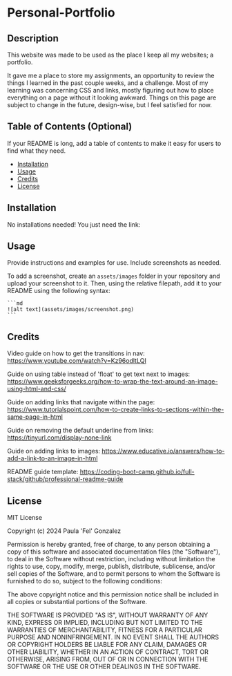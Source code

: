 # Personal-Portfolio

## Description

This website was made to be used as the place I keep all my websites; a portfolio. 

It gave me a place to store my assignments, an opportunity to review the things I learned in the past couple weeks, and a challenge. Most of my learning was concerning CSS and links, mostly figuring out how to place everything on a page without it looking awkward. Things on this page are subject to change in the future, design-wise, but I feel satisfied for now.

## Table of Contents (Optional)

If your README is long, add a table of contents to make it easy for users to find what they need.

- [Installation](#installation)
- [Usage](#usage)
- [Credits](#credits)
- [License](#license)

## Installation

No installations needed! You just need the link:

## Usage

Provide instructions and examples for use. Include screenshots as needed.

To add a screenshot, create an `assets/images` folder in your repository and upload your screenshot to it. Then, using the relative filepath, add it to your README using the following syntax:

    ```md
    ![alt text](assets/images/screenshot.png)
    ```

## Credits

Video guide on how to get the transitions in nav:
https://www.youtube.com/watch?v=Kz96odltLQI

Guide on using table instead of 'float' to get text next to images:
https://www.geeksforgeeks.org/how-to-wrap-the-text-around-an-image-using-html-and-css/

Guide on adding links that navigate within the page:
https://www.tutorialspoint.com/how-to-create-links-to-sections-within-the-same-page-in-html

Guide on removing the default underline from links:
https://tinyurl.com/display-none-link 

Guide on adding links to images:
https://www.educative.io/answers/how-to-add-a-link-to-an-image-in-html

README guide template: 
https://coding-boot-camp.github.io/full-stack/github/professional-readme-guide 

## License

MIT License

Copyright (c) 2024 Paula 'Fel' Gonzalez

Permission is hereby granted, free of charge, to any person obtaining a copy
of this software and associated documentation files (the "Software"), to deal
in the Software without restriction, including without limitation the rights
to use, copy, modify, merge, publish, distribute, sublicense, and/or sell
copies of the Software, and to permit persons to whom the Software is
furnished to do so, subject to the following conditions:

The above copyright notice and this permission notice shall be included in all
copies or substantial portions of the Software.

THE SOFTWARE IS PROVIDED "AS IS", WITHOUT WARRANTY OF ANY KIND, EXPRESS OR
IMPLIED, INCLUDING BUT NOT LIMITED TO THE WARRANTIES OF MERCHANTABILITY,
FITNESS FOR A PARTICULAR PURPOSE AND NONINFRINGEMENT. IN NO EVENT SHALL THE
AUTHORS OR COPYRIGHT HOLDERS BE LIABLE FOR ANY CLAIM, DAMAGES OR OTHER
LIABILITY, WHETHER IN AN ACTION OF CONTRACT, TORT OR OTHERWISE, ARISING FROM,
OUT OF OR IN CONNECTION WITH THE SOFTWARE OR THE USE OR OTHER DEALINGS IN THE
SOFTWARE.

